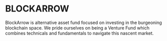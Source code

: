 # BLOCKARROW

BlockArrow is alternative asset fund focused on investing in the burgeoning blockchain space. We pride ourselves on being a Venture Fund which combines technicals and fundamentals to navigate this nascent market.
